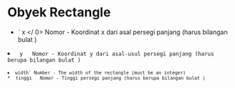 # Obyek Rectangle

* ` x </ 0>  Nomor - Koordinat x dari asal persegi panjang (harus bilangan bulat )</li>
<li><code> y </ 0>  Nomor - Koordinat y dari asal-usul persegi panjang (harus berupa bilangan bulat )</li>
<li><code>width` Number - The width of the rectangle (must be an integer)
*  tinggi </ 0>  Nomor - Tinggi persegi panjang (harus berupa bilangan bulat )</li>
</ul>